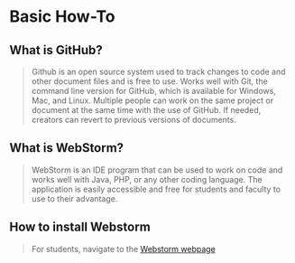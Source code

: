 # Basic How-To

## What is GitHub? 

> Github is an open source system used to track changes to code and other document files and is free to use.
> Works well with Git, the command line version for GitHub, which is available for Windows, Mac, and Linux. 
> Multiple people can work on the same project or document at the same time with the use of GitHub.
> If needed, creators can revert to previous versions of documents. 

## What is WebStorm?

> WebStorm is an IDE program that can be used to work on code and works well with Java, PHP, or any other coding language.
> The application is easily accessible and free for students and faculty to use to their advantage. 

## How to install Webstorm

> For students, navigate to the [Webstorm webpage](https://git-scm.com/downloads)
